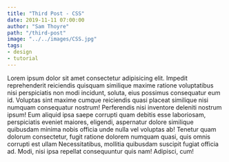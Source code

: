 ```yaml
---
title: "Third Post - CSS"
date: 2019-11-11 07:00:00
author: "Sam Thoyre"
path: "/third-post"
image: "../../images/CSS.jpg"
tags:
- design
- tutorial
---
```


Lorem ipsum dolor sit amet consectetur adipisicing elit. Impedit reprehenderit reiciendis quisquam similique maxime ratione voluptatibus
nisi perspiciatis non modi incidunt, soluta, eius possimus consequatur eum id. Voluptas sint maxime cumque reiciendis quasi placeat similique nisi
numquam consequatur nostrum! Perferendis nisi inventore deleniti nostrum ipsum! Eum aliquid ipsa saepe corrupti quam debitis esse laboriosam,
perspiciatis eveniet maiores, eligendi, aspernatur dolore similique quibusdam minima nobis officia unde nulla vel voluptas ab! Tenetur quam
dolorum consectetur, fugit ratione dolorem numquam quasi, quis omnis corrupti est ullam Necessitatibus, mollitia quibusdam suscipit fugiat
officia ad. Modi, nisi ipsa repellat consequuntur quis nam! Adipisci, cum!
